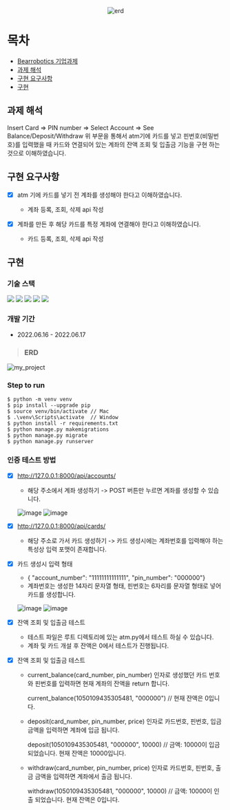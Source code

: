<div align="center"><img src="https://image.rocketpunch.com/company/79452/beeorobotigseukoria_logo_1591678224.png?s=400x400&t=inside" alt="erd"/></div>

# 목차

- [Bearrobotics 기업과제](#Bearrobotics_기업과제)
- [과제 해석](#과제-해석)
- [구현 요구사항](#구현-요구사항)
- [구현](#구현)


## 과제 해석
Insert Card => PIN number => Select Account => See Balance/Deposit/Withdraw
위 부문을 통해서 atm기에 카드를 넣고 핀번호(비밀번호)를 입력했을 때 카드와 연결되어 있는 계좌의 잔액 조회 및 입출금 기능을 구현 하는 것으로 이해하였습니다.


## 구현 요구사항
- [x] atm 기에 카드를 넣기 전 계좌를 생성해야 한다고 이해하였습니다.
    - 계좌 등록, 조회, 삭제 api 작성


- [x] 계좌를 만든 후 해당 카드를 특정 계좌에 연결해야 한다고 이해하였습니다.
    - 카드 등록, 조회, 삭제 api 작성

## 구현

### 기술 스택
<img src="https://img.shields.io/badge/Python-3776AB?style=flat-square&logo=Python&logoColor=white"/> <img src="https://img.shields.io/badge/Django-092E20?style=flat-square&logo=Django&logoColor=white"/> <img src="https://img.shields.io/badge/SQLite-003B57?style=flat-square&logo=SQLite&logoColor=white"/> <img src="https://img.shields.io/badge/PyCharm-000000?style=flat-square&logo=PyCharm&logoColor=white"/> <img src="https://img.shields.io/badge/VSCode-007ACC?style=flat-square&logo=Visual Studio Code&logoColor=white"/>

### 개발 기간
- 2022.06.16 - 2022.06.17

> ### ERD
![my_project](https://user-images.githubusercontent.com/67543838/174279374-c3886f4c-2fa6-48d1-ad6f-aac404f29450.png)


### Step to run
```
$ python -m venv venv
$ pip install --upgrade pip
$ source venv/bin/activate // Mac
$ .\venv\Scripts\activate  // Window
$ python install -r requirements.txt
$ python manage.py makemigrations
$ python manage.py migrate
$ python manage.py runserver
```


### 인증 테스트 방법
- [x] http://127.0.0.1:8000/api/accounts/ 
  - 해당 주소에서 계좌 생성하기 -> POST 버튼만 누르면 계좌를 생성할 수 있습니다.
 
  ![image](https://user-images.githubusercontent.com/67543838/174281897-b4dd07db-c908-49ca-b649-410ca117d895.png)
  ![image](https://user-images.githubusercontent.com/67543838/174294348-a21f702a-4671-4010-88f0-b079dccba116.png)


- [x] http://127.0.0.1:8000/api/cards/
  - 해당 주소로 가서 카드 생성하기 -> 카드 생성시에는 계좌번호를 입력해야 하는 특성상 입력 포맷이 존재합니다.
- [x] 카드 생성시 입력 형태 
  - { "account_number": "11111111111111", "pin_number": "000000"}
  - 계좌번호는 생성한 14자리 문자열 형태, 핀번호는 6자리를 문자열 형태로 넣어 카드를 생성합니다.
  
  ![image](https://user-images.githubusercontent.com/67543838/174294905-4c56f2a6-ec59-4d86-8877-65ed2eccf8f0.png)
  ![image](https://user-images.githubusercontent.com/67543838/174295000-52fa31c1-3c58-4874-9a0a-609c92c46426.png)


- [x] 잔액 조회 및 입출금 테스트
  - 테스트 파일은 루트 디렉토리에 있는 atm.py에서 테스트 하실 수 있습니다. 
  - 계좌 및 카드 개설 후 잔액은 0에서 테스트가 진행됩니다. 
- [x] 잔액 조회 및 입출금 테스트
  - current_balance(card_number, pin_number)
    인자로 생성했던 카드 번호와 핀번호를 입력하면 현재 계좌의 잔액을 return 합니다.
    
    current_balance(1050109435305481, "000000") // 현재 잔액은 0입니다.
    
  - deposit(card_number, pin_number, price)
    인자로 카드번호, 핀번호, 입금금액을 입력하면 계좌에 입금 됩니다.
    
    deposit(1050109435305481, "000000", 10000) // 금액: 10000이 입금되었습니다. 현재 잔액은 10000입니다.
    
  - withdraw(card_number, pin_number, price)
    인자로 카드번호, 핀번호, 출금 금액을 입력하면 계좌에서 출금 됩니다.
    
    withdraw(1050109435305481, "000000", 10000) // 금액: 10000이 인출 되었습니다. 현재 잔액은 0입니다.
    
    
    

